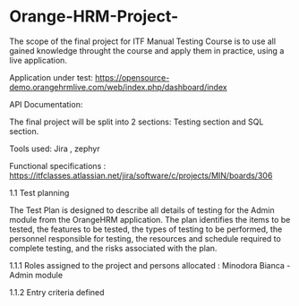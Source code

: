 # Orange-HRM-Project-

The scope of the final project for ITF Manual Testing Course is to use all gained knowledge throught the course and apply them in practice, using a live application.

Application under test: https://opensource-demo.orangehrmlive.com/web/index.php/dashboard/index

API Documentation:

The final project will be split into 2 sections: Testing section and SQL section.

Tools used: Jira , zephyr 

Functional specifications : https://itfclasses.atlassian.net/jira/software/c/projects/MIN/boards/306

1.1 Test planning 

The Test Plan is designed to describe all details of testing for the Admin module from the OrangeHRM application.
The plan identifies the items to be tested, the features to be tested, the types of testing to be performed, the personnel responsible for testing, the resources and schedule required to complete testing, and the risks associated with the plan.

1.1.1 Roles assigned to the project and persons allocated : 
Minodora Bianca - Admin module 

1.1.2 Entry criteria defined 
